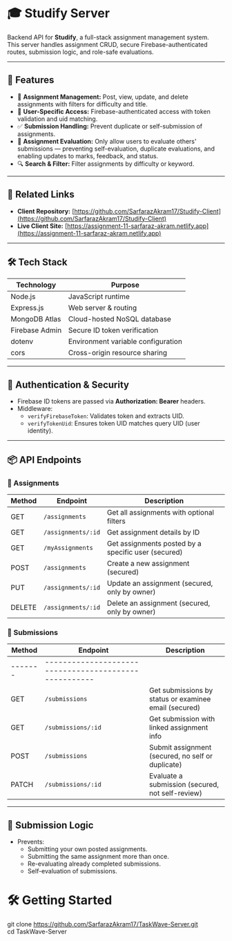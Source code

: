 # 🎓 Studify Server

Backend API for **Studify**, a full-stack assignment management system.  
This server handles assignment CRUD, secure Firebase-authenticated routes, submission logic, and role-safe evaluations.

---

## 🌟 Features

- 📄 **Assignment Management:** Post, view, update, and delete assignments with filters for difficulty and title.
- 👥 **User-Specific Access:** Firebase-authenticated access with token validation and uid matching.
- ✅ **Submission Handling:** Prevent duplicate or self-submission of assignments.
- 📝 **Assignment Evaluation:** Only allow users to evaluate others' submissions — preventing self-evaluation, duplicate evaluations, and enabling updates to marks, feedback, and status.
- 🔍 **Search & Filter:** Filter assignments by difficulty or keyword.

---

## 🔗 Related Links

- **Client Repository:** [https://github.com/SarfarazAkram17/Studify-Client](https://github.com/SarfarazAkram17/Studify-Client)
- **Live Client Site:** [https://assignment-11-sarfaraz-akram.netlify.app](https://assignment-11-sarfaraz-akram.netlify.app)

---

## 🛠 Tech Stack

| Technology     | Purpose                            |
| -------------- | ---------------------------------- |
| Node.js        | JavaScript runtime                 |
| Express.js     | Web server & routing               |
| MongoDB Atlas  | Cloud-hosted NoSQL database        |
| Firebase Admin | Secure ID token verification       |
| dotenv         | Environment variable configuration |
| cors           | Cross-origin resource sharing      |

---

## 🔐 Authentication & Security

- Firebase ID tokens are passed via **Authorization: Bearer** headers.
- Middleware:
  - `verifyFirebaseToken`: Validates token and extracts UID.
  - `verifyTokenUid`: Ensures token UID matches query UID (user identity).

---

## 📦 API Endpoints

### 📘 Assignments

| Method | Endpoint           | Description                                         |
| ------ | ------------------ | --------------------------------------------------- |
| GET    | `/assignments`     | Get all assignments with optional filters           |
| GET    | `/assignments/:id` | Get assignment details by ID                        |
| GET    | `/myAssignments`   | Get assignments posted by a specific user (secured) |
| POST   | `/assignments`     | Create a new assignment (secured)                   |
| PUT    | `/assignments/:id` | Update an assignment (secured, only by owner)       |
| DELETE | `/assignments/:id` | Delete an assignment (secured, only by owner)       |

### 🧾 Submissions

| Method  | Endpoint                                              | Description                                           |
| ------- | ----------------------------------------------------- | ----------------------------------------------------- |
| ------- | ----------------------------------------------------- |
| GET     | `/submissions`                                        | Get submissions by status or examinee email (secured) |
| GET     | `/submissions/:id`                                    | Get submission with linked assignment info            |
| POST    | `/submissions`                                        | Submit assignment (secured, no self or duplicate)     |
| PATCH   | `/submissions/:id`                                    | Evaluate a submission (secured, not self-review)      |

---

## 🧠 Submission Logic

- Prevents:
  - Submitting your own posted assignments.
  - Submitting the same assignment more than once.
  - Re-evaluating already completed submissions.
  - Self-evaluation of submissions.

# 🛠️ Getting Started

git clone https://github.com/SarfarazAkram17/TaskWave-Server.git <br />
cd TaskWave-Server